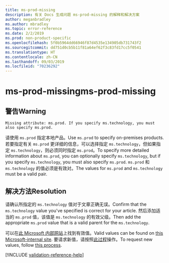 ```yaml
---
title: ms-prod-missing
description: 有关 Docs 生成问题 ms-prod-missing 的解释和解决方案
author: meganbradley
ms.author: mbradley
ms.topic: error-reference
ms.date: 2/2/2019
ms.prod: non-product-specific
ms.openlocfilehash: 5f0b5964dd66946f87d4535e134905db731743f2
ms.sourcegitcommit: dd751d0cb5b11f81a64ef62f3c83fd17cc5f0541
ms.translationtype: HT
ms.contentlocale: zh-CN
ms.lasthandoff: 09/03/2019
ms.locfileid: "70236292"
---
```

# <a name="ms-prod-missing"></a><span data-ttu-id="b5244-103">ms-prod-missing</span><span class="sxs-lookup"><span data-stu-id="b5244-103">ms-prod-missing</span></span>

## <a name="warning"></a><span data-ttu-id="b5244-104">警告</span><span class="sxs-lookup"><span data-stu-id="b5244-104">Warning</span></span>

`Missing attribute: ms.prod. If you specify ms.technology, you must also specify ms.prod.`

<span data-ttu-id="b5244-105">请使用 `ms.prod` 指定本地产品。</span><span class="sxs-lookup"><span data-stu-id="b5244-105">Use `ms.prod` to specify on-premises products.</span></span> <span data-ttu-id="b5244-106">若要指定有关 `ms.prod` 更详细的信息，可以选择指定 `ms.technology`，但如果指定 `ms.technology`，则必须同时指定 `ms.prod`。</span><span class="sxs-lookup"><span data-stu-id="b5244-106">To specify more detailed information about `ms.prod`, you can optionally specify `ms.technology`, but if you specify `ms.technology`, you must also specify `ms.prod`.</span></span> <span data-ttu-id="b5244-107">`ms.prod` 和 `ms.technology` 的值必须是有效对。</span><span class="sxs-lookup"><span data-stu-id="b5244-107">The values for `ms.prod` and `ms.technology` must be a valid pair.</span></span>

## <a name="resolution"></a><span data-ttu-id="b5244-108">解决方法</span><span class="sxs-lookup"><span data-stu-id="b5244-108">Resolution</span></span>

<span data-ttu-id="b5244-109">请确认所指定的 `ms.technology` 值对于文章正确无误。</span><span class="sxs-lookup"><span data-stu-id="b5244-109">Confirm that the `ms.technology` value you've specified is correct for your article.</span></span> <span data-ttu-id="b5244-110">然后添加适当的 `ms.prod` 值，该值是 `ms.technology` 的有效父级。</span><span class="sxs-lookup"><span data-stu-id="b5244-110">Then add the appropriate `ms.prod` value that is a valid parent for the `ms.technology`.</span></span>

<span data-ttu-id="b5244-111">可以在[此 Microsoft 内部网站](https://docsmetadatatool.azurewebsites.net/allowlists)上找到有效值。</span><span class="sxs-lookup"><span data-stu-id="b5244-111">Valid values can be found on [this Microsoft-internal site](https://docsmetadatatool.azurewebsites.net/allowlists).</span></span> <span data-ttu-id="b5244-112">要请求新值，请按照[此过程](https://review.docs.microsoft.com/help/contribute/metadata-changes?branch=master)操作。</span><span class="sxs-lookup"><span data-stu-id="b5244-112">To request new values, follow [this process](https://review.docs.microsoft.com/help/contribute/metadata-changes?branch=master).</span></span>

<!--make sure to add this file to your includes folder and verify the path-->
[!INCLUDE [validation-reference-help](includes/validation-reference-help.md)]
